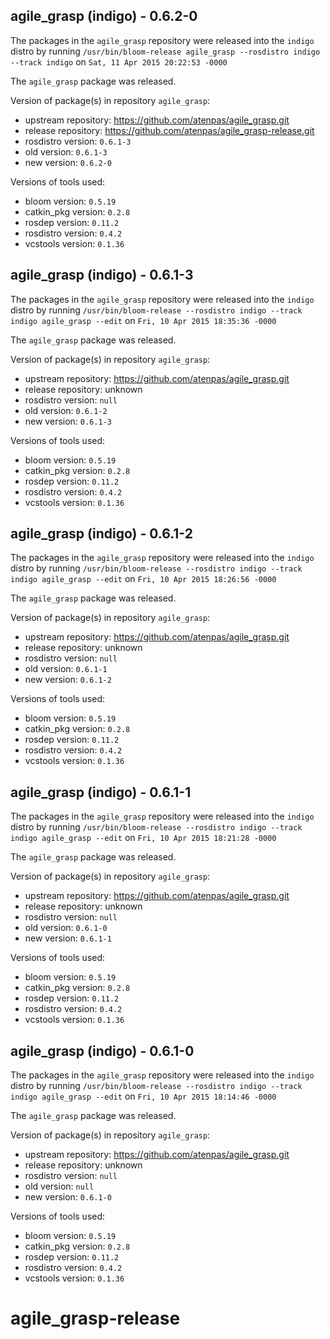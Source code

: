## agile_grasp (indigo) - 0.6.2-0

The packages in the `agile_grasp` repository were released into the `indigo` distro by running `/usr/bin/bloom-release agile_grasp --rosdistro indigo --track indigo` on `Sat, 11 Apr 2015 20:22:53 -0000`

The `agile_grasp` package was released.

Version of package(s) in repository `agile_grasp`:
- upstream repository: https://github.com/atenpas/agile_grasp.git
- release repository: https://github.com/atenpas/agile_grasp-release.git
- rosdistro version: `0.6.1-3`
- old version: `0.6.1-3`
- new version: `0.6.2-0`

Versions of tools used:
- bloom version: `0.5.19`
- catkin_pkg version: `0.2.8`
- rosdep version: `0.11.2`
- rosdistro version: `0.4.2`
- vcstools version: `0.1.36`


## agile_grasp (indigo) - 0.6.1-3

The packages in the `agile_grasp` repository were released into the `indigo` distro by running `/usr/bin/bloom-release --rosdistro indigo --track indigo agile_grasp --edit` on `Fri, 10 Apr 2015 18:35:36 -0000`

The `agile_grasp` package was released.

Version of package(s) in repository `agile_grasp`:
- upstream repository: https://github.com/atenpas/agile_grasp.git
- release repository: unknown
- rosdistro version: `null`
- old version: `0.6.1-2`
- new version: `0.6.1-3`

Versions of tools used:
- bloom version: `0.5.19`
- catkin_pkg version: `0.2.8`
- rosdep version: `0.11.2`
- rosdistro version: `0.4.2`
- vcstools version: `0.1.36`


## agile_grasp (indigo) - 0.6.1-2

The packages in the `agile_grasp` repository were released into the `indigo` distro by running `/usr/bin/bloom-release --rosdistro indigo --track indigo agile_grasp --edit` on `Fri, 10 Apr 2015 18:26:56 -0000`

The `agile_grasp` package was released.

Version of package(s) in repository `agile_grasp`:
- upstream repository: https://github.com/atenpas/agile_grasp.git
- release repository: unknown
- rosdistro version: `null`
- old version: `0.6.1-1`
- new version: `0.6.1-2`

Versions of tools used:
- bloom version: `0.5.19`
- catkin_pkg version: `0.2.8`
- rosdep version: `0.11.2`
- rosdistro version: `0.4.2`
- vcstools version: `0.1.36`


## agile_grasp (indigo) - 0.6.1-1

The packages in the `agile_grasp` repository were released into the `indigo` distro by running `/usr/bin/bloom-release --rosdistro indigo --track indigo agile_grasp --edit` on `Fri, 10 Apr 2015 18:21:28 -0000`

The `agile_grasp` package was released.

Version of package(s) in repository `agile_grasp`:
- upstream repository: https://github.com/atenpas/agile_grasp.git
- release repository: unknown
- rosdistro version: `null`
- old version: `0.6.1-0`
- new version: `0.6.1-1`

Versions of tools used:
- bloom version: `0.5.19`
- catkin_pkg version: `0.2.8`
- rosdep version: `0.11.2`
- rosdistro version: `0.4.2`
- vcstools version: `0.1.36`


## agile_grasp (indigo) - 0.6.1-0

The packages in the `agile_grasp` repository were released into the `indigo` distro by running `/usr/bin/bloom-release --rosdistro indigo --track indigo agile_grasp --edit` on `Fri, 10 Apr 2015 18:14:46 -0000`

The `agile_grasp` package was released.

Version of package(s) in repository `agile_grasp`:
- upstream repository: https://github.com/atenpas/agile_grasp.git
- release repository: unknown
- rosdistro version: `null`
- old version: `null`
- new version: `0.6.1-0`

Versions of tools used:
- bloom version: `0.5.19`
- catkin_pkg version: `0.2.8`
- rosdep version: `0.11.2`
- rosdistro version: `0.4.2`
- vcstools version: `0.1.36`


# agile_grasp-release
